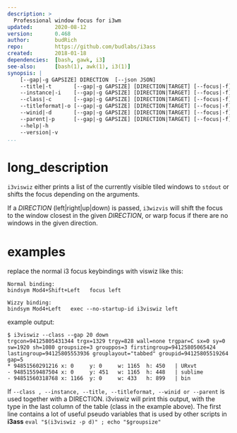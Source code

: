 ```yaml
---
description: >
  Professional window focus for i3wm
updated:       2020-08-12
version:       0.468
author:        budRich
repo:          https://github.com/budlabs/i3ass
created:       2018-01-18
dependencies:  [bash, gawk, i3]
see-also:      [bash(1), awk(1), i3(1)]
synopsis: |
    [--gap|-g GAPSIZE] DIRECTION  [--json JSON]
    --title|-t       [--gap|-g GAPSIZE] [DIRECTION|TARGET] [--focus|-f] [--json JSON]
    --instance|-i    [--gap|-g GAPSIZE] [DIRECTION|TARGET] [--focus|-f] [--json JSON]
    --class|-c       [--gap|-g GAPSIZE] [DIRECTION|TARGET] [--focus|-f] [--json JSON]
    --titleformat|-o [--gap|-g GAPSIZE] [DIRECTION|TARGET] [--focus|-f] [--json JSON]
    --winid|-d       [--gap|-g GAPSIZE] [DIRECTION|TARGET] [--focus|-f] [--json JSON]
    --parent|-p      [--gap|-g GAPSIZE] [DIRECTION|TARGET] [--focus|-f] [--json JSON]
    --help|-h
    --version|-v
...
```


# long_description

`i3viswiz` either prints a list of the currently visible tiled windows to `stdout` or shifts the focus depending on the arguments.  

If a *DIRECTION* (left|right|up|down) is passed, `i3wizvis` will shift the focus to the window closest in the given *DIRECTION*, or warp focus if there are no windows in the given direction.  

# examples

replace the normal i3 focus keybindings with viswiz like this:  
``` text
Normal binding:
bindsym Mod4+Shift+Left   focus left

Wizzy binding:
bindsym Mod4+Left   exec --no-startup-id i3viswiz left
```

example output:  
``` text
$ i3viswiz --class --gap 20 down
trgcon=94125805431344 trgx=1329 trgy=828 wall=none trgpar=C sx=0 sy=0 sw=1920 sh=1080 groupsize=3 grouppos=3 firstingroup=94125805065424 lastingroup=94125805553936 grouplayout="tabbed" groupid=94125805519264 gap=5
* 94851560291216 x: 0     y: 0     w: 1165  h: 450   | URxvt
- 94851559487504 x: 0     y: 451   w: 1165  h: 448   | sublime
- 94851560318768 x: 1166  y: 0     w: 433   h: 899   | bin
```

If `--class , --instance, --title, --titleformat, --winid or --parent` is used together with a DIRECTION. i3viswiz will print this output, with the type in the last column of the table (class in the example above). The first line contains a lot of useful pseudo variables that is used by other scripts in **i3ass** 
`eval "$(i3viswiz -p d)" ; echo "$groupsize"`
